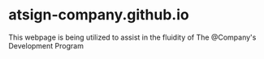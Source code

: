 # atsign-company.github.io
This webpage is being utilized to assist in the fluidity of The @Company's Development Program
